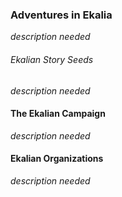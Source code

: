 ### Adventures in Ekalia

*description needed*

###### Ekalian Story Seeds

*description needed*

#### The Ekalian Campaign

*description needed*

#### Ekalian Organizations

*description needed*

